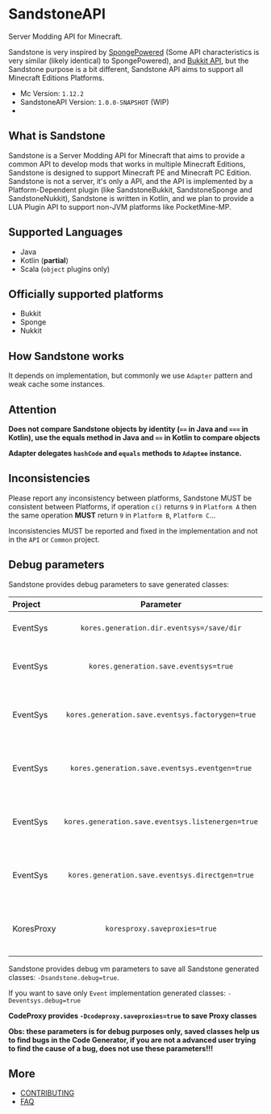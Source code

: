 # SandstoneAPI
Server Modding API for Minecraft.

Sandstone is very inspired by [SpongePowered](https://www.spongepowered.org/) (Some API characteristics is very similar (likely identical) to SpongePowered),
and [Bukkit API](https://bukkit.org/), but the Sandstone purpose is a bit different, Sandstone API aims to support all Minecraft Editions Platforms.

- Mc Version: `1.12.2`
- SandstoneAPI Version: `1.0.0-SNAPSHOT` (WIP)
- 

## What is Sandstone

Sandstone is a Server Modding API for Minecraft that aims to provide a common API to develop mods that works in multiple Minecraft Editions, Sandstone is designed to support Minecraft PE and Minecraft PC Edition.
Sandstone is not a server, it's only a API, and the API is implemented by a Platform-Dependent plugin (like SandstoneBukkit, SandstoneSponge and SandstoneNukkit), Sandstone is written in Kotlin, and we plan to provide a LUA Plugin API to support non-JVM platforms like PocketMine-MP.

## Supported Languages

- Java
- Kotlin (**partial**)
- Scala (`object` plugins only)

## Officially supported platforms

- Bukkit
- Sponge
- Nukkit

## How Sandstone works

It depends on implementation, but commonly we use `Adapter` pattern and weak cache some instances.

## Attention

**Does not compare Sandstone objects by identity (`==` in Java and `===` in Kotlin), use the equals method in Java and `==` in Kotlin to compare objects**

**Adapter delegates `hashCode` and `equals` methods to `Adaptee` instance.**

## Inconsistencies

Please report any inconsistency between platforms, Sandstone MUST be consistent between Platforms, if operation `c()` returns `9` in `Platform A` then the same operation **MUST** return `9` in `Platform B`, `Platform C`...

Inconsistencies MUST be reported and fixed in the implementation and not in the `API` or `Common` project.

## Debug parameters

Sandstone provides debug parameters to save generated classes:

| Project     | Parameter                                           | Description                                   |
|:----------- |:---------------------------------------------------:| ---------------------------------------------:|
| EventSys    | `kores.generation.dir.eventsys=/save/dir`           | Defines class save directory                  |
| EventSys    | `kores.generation.save.eventsys=true`               | Enables global generated class save           |
| EventSys    | `kores.generation.save.eventsys.factorygen=true`    | Enables save of factory generated class       |
| EventSys    | `kores.generation.save.eventsys.eventgen=true`      | Enables save of event generated class         |
| EventSys    | `kores.generation.save.eventsys.listenergen=true`   | Enables save of listener generated class      |
| EventSys    | `kores.generation.save.eventsys.directgen=true`     | Enables save of listener generated class      |
| KoresProxy  | `koresproxy.saveproxies=true`                       | Enables save of proxy generated classes       |


Sandstone provides debug vm parameters to save all Sandstone generated classes: `-Dsandstone.debug=true`.

If you want to save only `Event` implementation generated classes: `-Deventsys.debug=true`

__CodeProxy provides `-Dcodeproxy.saveproxies=true` to save Proxy classes__

**Obs: these parameters is for debug purposes only, saved classes help us to find bugs in the Code Generator, if you are not a advanced user trying to find the cause of a bug, does not use these parameters!!!**

## More

- [CONTRIBUTING](CONTRIBUTING.md)
- [FAQ](FAQ.md)